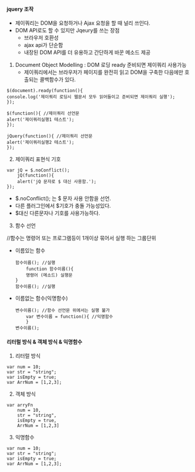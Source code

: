 

#### jquery 조작

- 제이쿼리는 DOM을 요청하거나 Ajax 요청을 할 때 널리 쓰인다.
- DOM API로도 할 수 있지만 Jqeury를 쓰는 장점
  - 브라우저 호환성
  - ajax api가 단순함
  - 내장된 DOM API를 더 유용하고 간단하게 바꾼 메소드 제공

1. Document Object Modelling : DOM 로딩 ready 준비되면 제이쿼리 사용가능
   - 제이쿼리에서는 브라우저가 페이지를 완전히 읽고 DOM을 구축한 다음에만 호출되는 콜백함수가 있다.
```
$(document).ready(function(){
console.log('제이쿼리 로딩시 웹문서 모두 읽어들이고 준비되면 제이쿼리 실행');
});
```

```
$(function(){ //제이쿼리 선언문
alert('제이쿼리실행1 테스트');
});
```

```
jQuery(function(){ //제이쿼리 선언문
alert('제이쿼리실행2 테스트');
});
```



2. 제이쿼리 표현식 기호
```
var jQ = $.noConflict();
    jQ(function(){
    alert('jQ 문자로 $ 대신 사용함.');
});
```
   - $.noConflict(); 는 $ 문자 사용 안함을 선언.
   - 다른 플러그인에서 $기호가 충돌 가능성있다.
   - $대신 다른문자나 기호를 사용가능하다.




3. 함수 선언

//함수는 명령어 또는 프로그램등이 1개이상 묶어서 실행 하는 그룹단위
- 이름있는 함수
    ```
    함수이름(); //실행
        function 함수이름(){
        명령어 (메소드) 실행문
    }
    함수이름(); //실행
    ```
- 이름없는 함수(익명함수)
    ```
    변수이름(); //함수 선언문 위에서는 실행 불가
        var 변수이름 = function(){ //익명함수
        }
    변수이름();
    ```



#### 리터럴 방식 & 객체 방식 & 익명함수


1. 리터럴 방식
```
var num = 10;
var str = "string";
var isEmpty = true;
var ArrNum = [1,2,3];

```

2. 객체 방식
```
var arryFn
    num = 10,
    str = "string",
    isEmpty = true,
    ArrNum = [1,2,3]

```

3. 익명함수
```
var num = 10;
var str = "string";
var isEmpty = true;
var ArrNum = [1,2,3];

```
